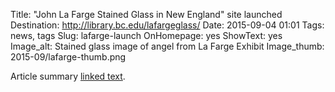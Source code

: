 Title: "John La Farge Stained Glass in New England" site launched
Destination: http://library.bc.edu/lafargeglass/
Date: 2015-09-04 01:01 
Tags: news, tags 
Slug: lafarge-launch 
OnHomepage: yes
ShowText: yes
Image_alt: Stained glass image of angel from La Farge Exhibit
Image_thumb: 2015-09/lafarge-thumb.png

Article summary [linked text](http://www.google.com).
